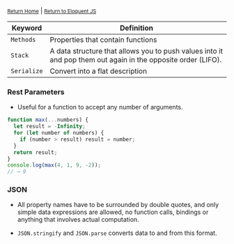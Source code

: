 <small>[Return Home](../../README.md)</small> | <small>[Return to Eloquent JS](index.md)</small>

|Keyword | Definition|
|-------|------------|
|`Methods` | Properties that contain functions
|`Stack` | A data structure that allows you to push values into it and pop them out again in the opposite order (LIFO). 
|`Serialize`| Convert into a flat description

### Rest Parameters
* Useful for a function to accept any number of arguments. 

```javascript
function max(...numbers) {
  let result = -Infinity;
  for (let number of numbers) {
    if (number > result) result = number;
  }
  return result;
}
console.log(max(4, 1, 9, -2));
// → 9
```

### JSON
* All property names have to be surrounded by double quotes, and only simple data expressions are allowed, no function calls, bindings or anything that involves actual computation. 

* `JSON.stringify` and `JSON.parse` converts data to and from this format. 